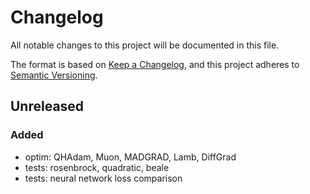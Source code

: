 # Changelog

All notable changes to this project will be documented in this file.

The format is based on [Keep a Changelog](https://keepachangelog.com/en/1.0.0/),
and this project adheres to [Semantic Versioning](https://semver.org/spec/v2.0.0.html).

## Unreleased

### Added
- optim: QHAdam, Muon, MADGRAD, Lamb, DiffGrad
- tests: rosenbrock, quadratic, beale
- tests: neural network loss comparison